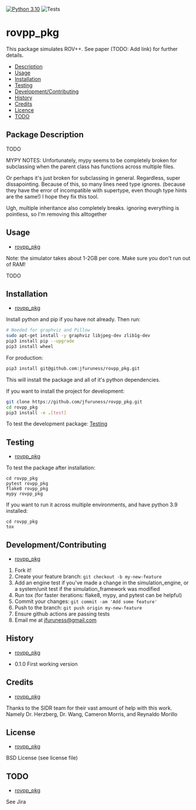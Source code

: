 [![Python 3.10](https://img.shields.io/badge/python-3.10-blue.svg)](https://www.python.org/downloads/release/python-3100/)
![Tests](https://github.com/jfuruness/rovpp_pkg/actions/workflows/tests.yml/badge.svg)

# rovpp\_pkg
This package simulates ROV++. See paper (TODO: Add link) for further details.

* [Description](#package-description)
* [Usage](#usage)
* [Installation](#installation)
* [Testing](#testing)
* [Development/Contributing](#developmentcontributing)
* [History](#history)
* [Credits](#credits)
* [Licence](#license)
* [TODO](#todo)

## Package Description

TODO

MYPY NOTES: Unfortunately, mypy seems to be completely broken for subclassing when the parent class has functions across multiple files.

Or perhaps it's just broken for subclassing in general.
Regardless, super dissapointing.
Because of this, so many lines need type ignores.
(because they have the error of incompatible with supertype, even though type hints are the same!)
I hope they fix this tool.

Ugh, multiple inheritance also completely breaks. ignoring everything is pointless, so I'm removing this alltogether

## Usage
* [rovpp\_pkg](#rovpp_pkg)

Note: the simulator takes about 1-2GB per core. Make sure you don't run out of RAM!

TODO

## Installation
* [rovpp\_pkg](#rovpp_pkg)

Install python and pip if you have not already. Then run:

```bash
# Needed for graphviz and Pillow
sudo apt-get install -y graphviz libjpeg-dev zlib1g-dev
pip3 install pip --upgrade
pip3 install wheel
```

For production:

```bash
pip3 install git@github.com:jfuruness/rovpp_pkg.git
```

This will install the package and all of it's python dependencies.

If you want to install the project for development:
```bash
git clone https://github.com/jfuruness/rovpp_pkg.git
cd rovpp_pkg
pip3 install -e .[test]
```

To test the development package: [Testing](#testing)


## Testing
* [rovpp\_pkg](#rovpp_pkg)

To test the package after installation:

```
cd rovpp_pkg
pytest rovpp_pkg
flake8 rovpp_pkg
mypy rovpp_pkg
```

If you want to run it across multiple environments, and have python 3.9 installed:

```
cd rovpp_pkg
tox
```


## Development/Contributing
* [rovpp\_pkg](#rovpp_pkg)

1. Fork it!
2. Create your feature branch: `git checkout -b my-new-feature`
3. Add an engine test if you've made a change in the simulation_engine, or a system/unit test if the simulation_framework was modified
5. Run tox (for faster iterations: flake8, mypy, and pytest can be helpful)
6. Commit your changes: `git commit -am 'Add some feature'`
7. Push to the branch: `git push origin my-new-feature`
8. Ensure github actions are passing tests
9. Email me at jfuruness@gmail.com

## History
* [rovpp\_pkg](#rovpp_pkg)

* 0.1.0 First working version

## Credits
* [rovpp\_pkg](#rovpp_pkg)

Thanks to the SIDR team for their vast amount of help with this work. Namely Dr. Herzberg, Dr. Wang, Cameron Morris, and Reynaldo Morillo

## License
* [rovpp\_pkg](#rovpp_pkg)

BSD License (see license file)

## TODO
* [rovpp\_pkg](#rovpp_pkg)

See Jira
